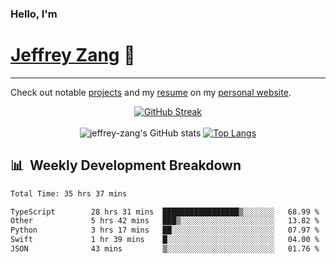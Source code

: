 
### Hello, I'm 
# [Jeffrey Zang](https://www.linkedin.com/in/jeffreyzang/) 🦀

---

Check out notable [projects](https://jeffz.dev/projects) and my [resume](https://jeffz.dev/resume) on my [personal website](https://jeffz.dev/).

<div align = 'center'>

[![GitHub Streak](https://github-readme-streak-stats.herokuapp.com/?user=jeffrey-zang&theme=tokyonight)](https://git.io/streak-stats)
<br></br>
![jeffrey-zang's GitHub stats](https://github-readme-stats.vercel.app/api?username=jeffrey-zang&show_icons=true&theme=tokyonight&hide_rank=true&hide=stars) 
[![Top Langs](https://github-readme-stats.vercel.app/api/top-langs/?username=jeffrey-zang&hide=ShaderLab,HLSL&layout=compact&theme=tokyonight)](https://github.com/anuraghazra/github-readme-stats)

</div>

## 📊 &nbsp;Weekly Development Breakdown
<!--START_SECTION:waka-->

```txt
Total Time: 35 hrs 37 mins

TypeScript        28 hrs 31 mins  █████████████████▒░░░░░░░   68.99 %
Other             5 hrs 42 mins   ███▒░░░░░░░░░░░░░░░░░░░░░   13.82 %
Python            3 hrs 17 mins   ██░░░░░░░░░░░░░░░░░░░░░░░   07.97 %
Swift             1 hr 39 mins    █░░░░░░░░░░░░░░░░░░░░░░░░   04.00 %
JSON              43 mins         ▒░░░░░░░░░░░░░░░░░░░░░░░░   01.76 %
```

<!--END_SECTION:waka-->

